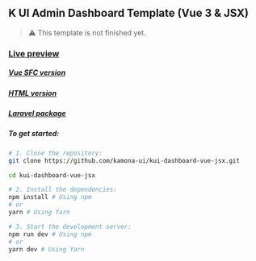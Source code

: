 ## K UI Admin Dashboard Template (Vue 3 & JSX)

> ⚠️ This template is not finished yet.

### [Live preview](https://kamona-ui.github.io/kui-dashboard-vue-jsx/)

##### [Vue SFC version](https://github.com/kamona-ui/kui-dashboard-vue/)

##### [HTML version](https://github.com/kamona-ui/kui-dashboard-html/)

##### [Laravel package](https://github.com/Kamona-WD/kui-laravel-breeze/)

##### To get started:

```bash
# 1. Clone the repository:
git clone https://github.com/kamona-ui/kui-dashboard-vue-jsx.git

cd kui-dashboard-vue-jsx

# 2. Install the dependencies:
npm install # Using npm
# or
yarn # Using Yarn

# 3. Start the development server:
npm run dev # Using npm
# or
yarn dev # Using Yarn
```
